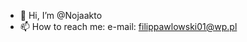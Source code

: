 - 👋 Hi, I’m @Nojaakto
- 📫 How to reach me:
  e-mail: filippawlowski01@wp.pl

<!---
Nojaakto/Nojaakto is a ✨ special ✨ repository because its `README.md` (this file) appears on your GitHub profile.
You can click the Preview link to take a look at your changes.
--->
